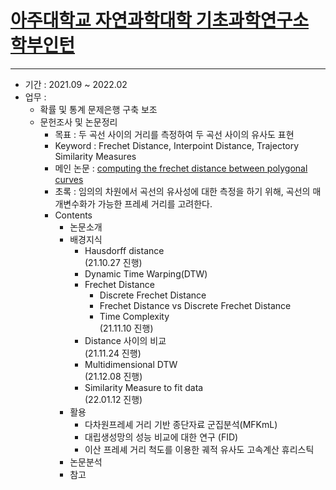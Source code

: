 # [아주대학교 자연과학대학 기초과학연구소 학부인턴](http://ribs.ajou.ac.kr/ribs/index.jsp)
---
- 기간 : 2021.09 ~ 2022.02
- 업무 :
  - 확률 및 통계 문제은행 구축 보조
  - 문헌조사 및 논문정리 
    - 목표 : 두 곡선 사이의 거리를 측정하여 두 곡선 사이의 유사도 표현
    - Keyword : Frechet Distance, Interpoint Distance, Trajectory Similarity Measures
    - 메인 논문 : [computing the frechet distance between polygonal curves](https://www.worldscientific.com/doi/abs/10.1142/S0218195995000064)
    - 초록 : 임의의 차원에서 곡선의 유사성에 대한 측정을 하기 위해, 곡선의 매개변수화가 가능한 프레셰 거리를 고려한다.
    - Contents
      - 논문소개                                                
      - 배경지식
        - Hausdorff distance  
          (21.10.27 진행)
        - Dynamic Time Warping(DTW)                         
        - Frechet Distance                    
          - Discrete Frechet Distance
          - Frechet Distance vs Discrete Frechet Distance                         
          - Time Complexity  
          (21.11.10 진행)
        - Distance 사이의 비교  
          (21.11.24 진행)
        - Multidimensional DTW  
          (21.12.08 진행)
        - Similarity Measure to fit data  
          (22.01.12 진행)
      - 활용
        - 다차원프레셰 거리 기반 종단자료 군집분석(MFKmL)
        - 대립생성망의 성능 비교에 대한 연구 (FID)
        - 이산 프레셰 거리 척도를 이용한 궤적 유사도 고속계산 휴리스틱
      - 논문분석
      - 참고


